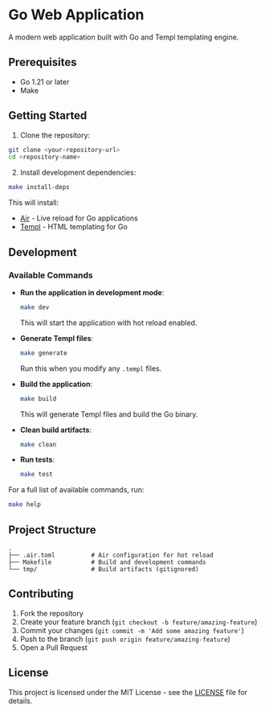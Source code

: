 # Go Web Application

A modern web application built with Go and Templ templating engine.

## Prerequisites

- Go 1.21 or later
- Make

## Getting Started

1. Clone the repository:
```bash
git clone <your-repository-url>
cd <repository-name>
```

2. Install development dependencies:
```bash
make install-deps
```

This will install:
- [Air](https://github.com/cosmtrek/air) - Live reload for Go applications
- [Templ](https://github.com/a-h/templ) - HTML templating for Go

## Development

### Available Commands

- **Run the application in development mode**:
  ```bash
  make dev
  ```
  This will start the application with hot reload enabled.

- **Generate Templ files**:
  ```bash
  make generate
  ```
  Run this when you modify any `.templ` files.

- **Build the application**:
  ```bash
  make build
  ```
  This will generate Templ files and build the Go binary.

- **Clean build artifacts**:
  ```bash
  make clean
  ```

- **Run tests**:
  ```bash
  make test
  ```

For a full list of available commands, run:
```bash
make help
```

## Project Structure

```
.
├── .air.toml          # Air configuration for hot reload
├── Makefile           # Build and development commands
└── tmp/               # Build artifacts (gitignored)
```

## Contributing

1. Fork the repository
2. Create your feature branch (`git checkout -b feature/amazing-feature`)
3. Commit your changes (`git commit -m 'Add some amazing feature'`)
4. Push to the branch (`git push origin feature/amazing-feature`)
5. Open a Pull Request

## License

This project is licensed under the MIT License - see the [LICENSE](LICENSE) file for details. 